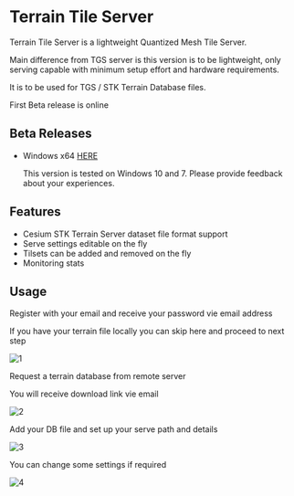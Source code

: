 # Terrain Tile Server

Terrain Tile Server is a lightweight Quantized Mesh Tile Server.

Main difference from TGS server is this version is to be lightweight, only serving capable with minimum setup effort and hardware requirements.

It is to be used for TGS / STK Terrain Database files.

First Beta release is  online 

## Beta Releases

* Windows x64 [HERE](https://www.terrainserver.com/tts/TTS_x64_Setup.msi)

  This version is tested on Windows 10 and 7. Please provide feedback about your experiences.

## Features

* Cesium STK Terrain Server dataset file format support
* Serve settings editable on the fly
* Tilsets can be added and removed on the fly
* Monitoring stats


## Usage

Register with your email and receive your password vie email address

If you have your terrain file locally you can skip here and proceed to next step

![1](https://dl.dropboxusercontent.com/s/uzf24i9i4nv882i/Monitor.png?dl=0)

Request a terrain database from remote server

You will receive download link vie email

![2](https://dl.dropboxusercontent.com/s/qrw5v865l1g8z3d/Remote.png?dl=0)

Add your DB file and set up your serve path and details

![3](https://dl.dropboxusercontent.com/s/mg7bn2yg6fa4nfd/Local.png?dl=0)

You can change some settings if required

![4](https://dl.dropboxusercontent.com/s/tznw3s7i4kr5td2/Settings.png?dl=0)
